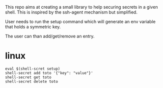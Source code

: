 This repo aims at creating a small library to help securing secrets in a given shell.
This is inspired by the ssh-agent mechanism but simplified.

User needs to run the setup command which will generate an env variable that holds a symmetric key.

The user can than add/get/remove an entry.

linux
=====

```
eval $(shell-scret setup)
shell-secret add toto '{"key": "value"}'
shell-secret get toto
shell-secret delete toto
```
